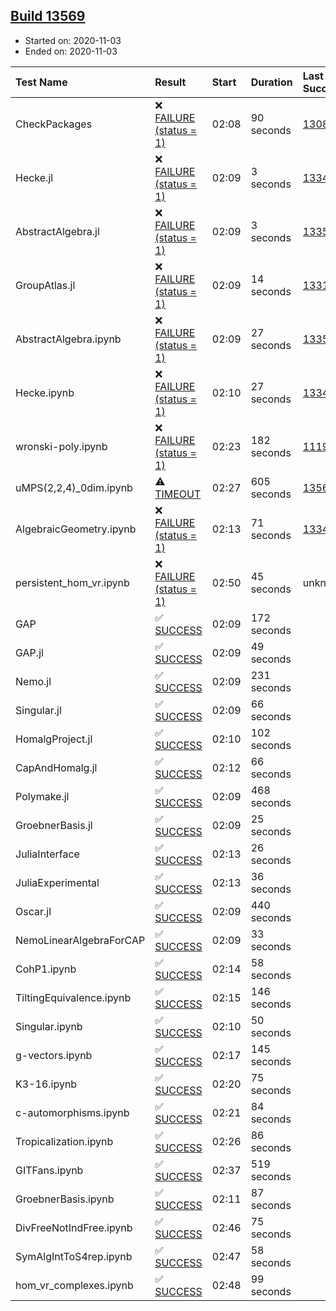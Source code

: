 ## [Build 13569](https://oscarci.mathematik.uni-kl.de/job/oscar/13569/)

* Started on: 2020-11-03
* Ended on: 2020-11-03

| Test Name    | Result | Start | Duration | Last Success | First Failure |
|:-------------|:-------|:------|:---------|:-------------|:--------------|
| CheckPackages | ❌ [FAILURE (status = 1)](https://oscarci.mathematik.uni-kl.de/job/oscar/13569/artifact/logs/build-13569/CheckPackages.log) | 02:08 | 90 seconds | [13085](https://oscarci.mathematik.uni-kl.de/job/oscar/13085/) | [13086](https://oscarci.mathematik.uni-kl.de/job/oscar/13086/) |
| Hecke.jl | ❌ [FAILURE (status = 1)](https://oscarci.mathematik.uni-kl.de/job/oscar/13569/artifact/logs/build-13569/Hecke.jl.log) | 02:09 | 3 seconds | [13341](https://oscarci.mathematik.uni-kl.de/job/oscar/13341/) | [13342](https://oscarci.mathematik.uni-kl.de/job/oscar/13342/) |
| AbstractAlgebra.jl | ❌ [FAILURE (status = 1)](https://oscarci.mathematik.uni-kl.de/job/oscar/13569/artifact/logs/build-13569/AbstractAlgebra.jl.log) | 02:09 | 3 seconds | [13355](https://oscarci.mathematik.uni-kl.de/job/oscar/13355/) | [13356](https://oscarci.mathematik.uni-kl.de/job/oscar/13356/) |
| GroupAtlas.jl | ❌ [FAILURE (status = 1)](https://oscarci.mathematik.uni-kl.de/job/oscar/13569/artifact/logs/build-13569/GroupAtlas.jl.log) | 02:09 | 14 seconds | [13311](https://oscarci.mathematik.uni-kl.de/job/oscar/13311/) | [13312](https://oscarci.mathematik.uni-kl.de/job/oscar/13312/) |
| AbstractAlgebra.ipynb | ❌ [FAILURE (status = 1)](https://oscarci.mathematik.uni-kl.de/job/oscar/13569/artifact/logs/build-13569/AbstractAlgebra.ipynb.log) | 02:09 | 27 seconds | [13355](https://oscarci.mathematik.uni-kl.de/job/oscar/13355/) | [13356](https://oscarci.mathematik.uni-kl.de/job/oscar/13356/) |
| Hecke.ipynb | ❌ [FAILURE (status = 1)](https://oscarci.mathematik.uni-kl.de/job/oscar/13569/artifact/logs/build-13569/Hecke.ipynb.log) | 02:10 | 27 seconds | [13341](https://oscarci.mathematik.uni-kl.de/job/oscar/13341/) | [13342](https://oscarci.mathematik.uni-kl.de/job/oscar/13342/) |
| wronski-poly.ipynb | ❌ [FAILURE (status = 1)](https://oscarci.mathematik.uni-kl.de/job/oscar/13569/artifact/logs/build-13569/wronski-poly.ipynb.log) | 02:23 | 182 seconds | [11192](https://oscarci.mathematik.uni-kl.de/job/oscar/11192/) | [11193](https://oscarci.mathematik.uni-kl.de/job/oscar/11193/) |
| uMPS(2,2,4)_0dim.ipynb | ⚠ [TIMEOUT](https://oscarci.mathematik.uni-kl.de/job/oscar/13569/artifact/logs/build-13569/uMPS-2-2-4-_0dim.ipynb.log) | 02:27 | 605 seconds | [13568](https://oscarci.mathematik.uni-kl.de/job/oscar/13568/) | [13569](https://oscarci.mathematik.uni-kl.de/job/oscar/13569/) |
| AlgebraicGeometry.ipynb | ❌ [FAILURE (status = 1)](https://oscarci.mathematik.uni-kl.de/job/oscar/13569/artifact/logs/build-13569/AlgebraicGeometry.ipynb.log) | 02:13 | 71 seconds | [13341](https://oscarci.mathematik.uni-kl.de/job/oscar/13341/) | [13342](https://oscarci.mathematik.uni-kl.de/job/oscar/13342/) |
| persistent_hom_vr.ipynb | ❌ [FAILURE (status = 1)](https://oscarci.mathematik.uni-kl.de/job/oscar/13569/artifact/logs/build-13569/persistent_hom_vr.ipynb.log) | 02:50 | 45 seconds | unknown | unknown |
| GAP | ✅ [SUCCESS](https://oscarci.mathematik.uni-kl.de/job/oscar/13569/artifact/logs/build-13569/GAP.log) | 02:09 | 172 seconds |  |  |
| GAP.jl | ✅ [SUCCESS](https://oscarci.mathematik.uni-kl.de/job/oscar/13569/artifact/logs/build-13569/GAP.jl.log) | 02:09 | 49 seconds |  |  |
| Nemo.jl | ✅ [SUCCESS](https://oscarci.mathematik.uni-kl.de/job/oscar/13569/artifact/logs/build-13569/Nemo.jl.log) | 02:09 | 231 seconds |  |  |
| Singular.jl | ✅ [SUCCESS](https://oscarci.mathematik.uni-kl.de/job/oscar/13569/artifact/logs/build-13569/Singular.jl.log) | 02:09 | 66 seconds |  |  |
| HomalgProject.jl | ✅ [SUCCESS](https://oscarci.mathematik.uni-kl.de/job/oscar/13569/artifact/logs/build-13569/HomalgProject.jl.log) | 02:10 | 102 seconds |  |  |
| CapAndHomalg.jl | ✅ [SUCCESS](https://oscarci.mathematik.uni-kl.de/job/oscar/13569/artifact/logs/build-13569/CapAndHomalg.jl.log) | 02:12 | 66 seconds |  |  |
| Polymake.jl | ✅ [SUCCESS](https://oscarci.mathematik.uni-kl.de/job/oscar/13569/artifact/logs/build-13569/Polymake.jl.log) | 02:09 | 468 seconds |  |  |
| GroebnerBasis.jl | ✅ [SUCCESS](https://oscarci.mathematik.uni-kl.de/job/oscar/13569/artifact/logs/build-13569/GroebnerBasis.jl.log) | 02:09 | 25 seconds |  |  |
| JuliaInterface | ✅ [SUCCESS](https://oscarci.mathematik.uni-kl.de/job/oscar/13569/artifact/logs/build-13569/JuliaInterface.log) | 02:13 | 26 seconds |  |  |
| JuliaExperimental | ✅ [SUCCESS](https://oscarci.mathematik.uni-kl.de/job/oscar/13569/artifact/logs/build-13569/JuliaExperimental.log) | 02:13 | 36 seconds |  |  |
| Oscar.jl | ✅ [SUCCESS](https://oscarci.mathematik.uni-kl.de/job/oscar/13569/artifact/logs/build-13569/Oscar.jl.log) | 02:09 | 440 seconds |  |  |
| NemoLinearAlgebraForCAP | ✅ [SUCCESS](https://oscarci.mathematik.uni-kl.de/job/oscar/13569/artifact/logs/build-13569/NemoLinearAlgebraForCAP.log) | 02:09 | 33 seconds |  |  |
| CohP1.ipynb | ✅ [SUCCESS](https://oscarci.mathematik.uni-kl.de/job/oscar/13569/artifact/logs/build-13569/CohP1.ipynb.log) | 02:14 | 58 seconds |  |  |
| TiltingEquivalence.ipynb | ✅ [SUCCESS](https://oscarci.mathematik.uni-kl.de/job/oscar/13569/artifact/logs/build-13569/TiltingEquivalence.ipynb.log) | 02:15 | 146 seconds |  |  |
| Singular.ipynb | ✅ [SUCCESS](https://oscarci.mathematik.uni-kl.de/job/oscar/13569/artifact/logs/build-13569/Singular.ipynb.log) | 02:10 | 50 seconds |  |  |
| g-vectors.ipynb | ✅ [SUCCESS](https://oscarci.mathematik.uni-kl.de/job/oscar/13569/artifact/logs/build-13569/g-vectors.ipynb.log) | 02:17 | 145 seconds |  |  |
| K3-16.ipynb | ✅ [SUCCESS](https://oscarci.mathematik.uni-kl.de/job/oscar/13569/artifact/logs/build-13569/K3-16.ipynb.log) | 02:20 | 75 seconds |  |  |
| c-automorphisms.ipynb | ✅ [SUCCESS](https://oscarci.mathematik.uni-kl.de/job/oscar/13569/artifact/logs/build-13569/c-automorphisms.ipynb.log) | 02:21 | 84 seconds |  |  |
| Tropicalization.ipynb | ✅ [SUCCESS](https://oscarci.mathematik.uni-kl.de/job/oscar/13569/artifact/logs/build-13569/Tropicalization.ipynb.log) | 02:26 | 86 seconds |  |  |
| GITFans.ipynb | ✅ [SUCCESS](https://oscarci.mathematik.uni-kl.de/job/oscar/13569/artifact/logs/build-13569/GITFans.ipynb.log) | 02:37 | 519 seconds |  |  |
| GroebnerBasis.ipynb | ✅ [SUCCESS](https://oscarci.mathematik.uni-kl.de/job/oscar/13569/artifact/logs/build-13569/GroebnerBasis.ipynb.log) | 02:11 | 87 seconds |  |  |
| DivFreeNotIndFree.ipynb | ✅ [SUCCESS](https://oscarci.mathematik.uni-kl.de/job/oscar/13569/artifact/logs/build-13569/DivFreeNotIndFree.ipynb.log) | 02:46 | 75 seconds |  |  |
| SymAlgIntToS4rep.ipynb | ✅ [SUCCESS](https://oscarci.mathematik.uni-kl.de/job/oscar/13569/artifact/logs/build-13569/SymAlgIntToS4rep.ipynb.log) | 02:47 | 58 seconds |  |  |
| hom_vr_complexes.ipynb | ✅ [SUCCESS](https://oscarci.mathematik.uni-kl.de/job/oscar/13569/artifact/logs/build-13569/hom_vr_complexes.ipynb.log) | 02:48 | 99 seconds |  |  |
